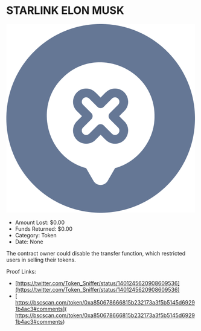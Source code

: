 # STARLINK ELON MUSK
![STARLINK ELON MUSK](/rektimages/STARLINK-ELON-MUSK.png)
- Amount Lost: $0.00
- Funds Returned: $0.00
- Category: Token
- Date: None

The contract owner could disable the transfer function, which restricted users in selling their tokens.


Proof Links:
- [https://twitter.com/Token_Sniffer/status/1401245620908609536](https://twitter.com/Token_Sniffer/status/1401245620908609536)
- [ https://bscscan.com/token/0xa850678666815b232173a3f5b5145d69291b4ac3#comments]( https://bscscan.com/token/0xa850678666815b232173a3f5b5145d69291b4ac3#comments)


